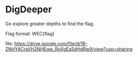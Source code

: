 # DigDeeper

Go explore greater depths to find the flag.

Flag format: WEC{flag}

file: https://drive.google.com/file/d/1R-ZNHY4CraVH2NHEqw_RoXgEa5dHdRw9/view?usp=sharing

